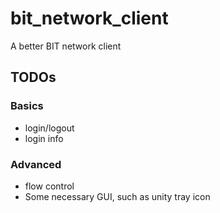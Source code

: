 bit_network_client
==================

A better BIT network client 
## TODOs

### Basics

+ login/logout
+ login info

### Advanced

+ flow control
+ Some necessary GUI, such as unity tray icon



